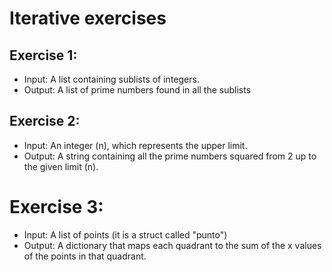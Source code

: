 # Iterative exercises

## Exercise 1:

- Input: A list containing sublists of integers.
- Output: A list of prime numbers found in all the sublists

## Exercise 2:

- Input: An integer (n), which represents the upper limit.
- Output: A string containing all the prime numbers squared from 2 up to the given limit (n).

# Exercise 3:

- Input: A list of points (it is a struct called "punto")
- Output: A dictionary that maps each quadrant to the sum of the x values of the points in that quadrant.
